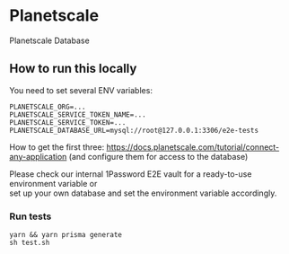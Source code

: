 # Planetscale

Planetscale Database

## How to run this locally

You need to set several ENV variables:

```
PLANETSCALE_ORG=...
PLANETSCALE_SERVICE_TOKEN_NAME=...
PLANETSCALE_SERVICE_TOKEN=...
PLANETSCALE_DATABASE_URL=mysql://root@127.0.0.1:3306/e2e-tests
```

How to get the first three: https://docs.planetscale.com/tutorial/connect-any-application (and configure them for access to the database)

Please check our internal 1Password E2E vault for a ready-to-use environment variable or  
set up your own database and set the environment variable accordingly.

### Run tests

```shell script
yarn && yarn prisma generate
sh test.sh
```
